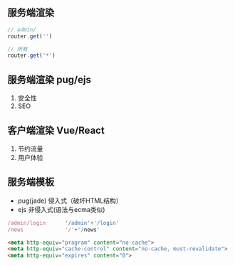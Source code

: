 ## 服务端渲染

```js
// admin/
router.get('')

// 所有
router.get('*')
```

## 服务端渲染 pug/ejs

1. 安全性
2. SEO

## 客户端渲染 Vue/React

1. 节约流量
2. 用户体验

## 服务端模板

- pug(jade) 侵入式（破坏HTML结构）
- ejs 非侵入式(语法与ecma类似)

```js
/admin/login      '/admin'+'/login'
/news             '/'+'/news'
```

```html
<meta http-equiv="pragram" content="no-cache">
<meta http-equiv="cache-control" content="no-cache, must-revalidate">
<meta http-equiv="expires" content="0">
```
